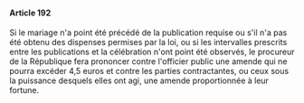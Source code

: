 #### Article 192

Si le mariage n'a point été précédé de la publication requise ou s'il n'a pas été obtenu des dispenses permises par la loi, ou si les intervalles prescrits entre les publications et la célébration n'ont point été observés, le procureur de la République fera prononcer contre l'officier public une amende qui ne pourra excéder 4,5 euros et contre les parties contractantes, ou ceux sous la puissance desquels elles ont agi, une amende proportionnée à leur fortune.

